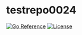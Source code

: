 # testrepo0024

[![Go Reference][pkgsitebadge]][pkgsite]
[![License][licensebadge]](LICENSE)

[licensebadge]: https://img.shields.io/github/license/seankhliao/testrepo0024.svg?style=flat-square
[pkgsitebadge]: https://pkg.go.dev/badge/go.seankhliao.com/testrepo0024.svg
[pkgsite]: https://pkg.go.dev/go.seankhliao.com/testrepo0024
